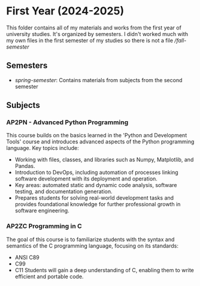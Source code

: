 # First Year (2024-2025)
This folder contains all of my materials and works from the first year of university studies. It's organized by semesters. I didn't worked much with my own files in the first semester of my studies so there is not a file */fall-semester*

## Semesters
- *spring-semester*: Contains materials from subjects from the second semester

## Subjects

### AP2PN - Advanced Python Programming
This course builds on the basics learned in the 'Python and Development Tools' course and introduces advanced aspects of the Python programming language. Key topics include:
- Working with files, classes, and libraries such as Numpy, Matplotlib, and Pandas.
- Introduction to DevOps, including automation of processes linking software development with its deployment and operation.
- Key areas: automated static and dynamic code analysis, software testing, and documentation generation.
- Prepares students for solving real-world development tasks and provides foundational knowledge for further professional growth in software engineering.

### AP2ZC Programming in C
The goal of this course is to familiarize students with the syntax and semantics of the C programming language, focusing on its standards:
- ANSI C89
- C99
- C11
Students will gain a deep understanding of C, enabling them to write efficient and portable code.